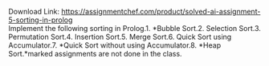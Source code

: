 Download Link: https://assignmentchef.com/product/solved-ai-assignment-5-sorting-in-prolog
<br>
Implement the following sorting in Prolog.1. *Bubble Sort.2. Selection Sort.3. Permutation Sort.4. Insertion Sort.5. Merge Sort.6. Quick Sort using Accumulator.7. *Quick Sort without using Accumulator.8. *Heap Sort.*marked assignments are not done in the class.